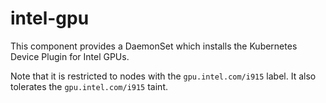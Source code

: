 # intel-gpu


This component provides a DaemonSet which installs the Kubernetes Device Plugin for Intel GPUs.

Note that it is restricted to nodes with the `gpu.intel.com/i915` label. It also tolerates the `gpu.intel.com/i915` taint.
